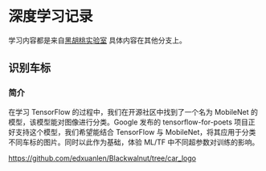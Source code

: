 # 深度学习记录

学习内容都是来自[黑胡桃实验室](https://www.blackwalnut.tech)
具体内容在其他分支上。

## 识别车标

### 简介
在学习 TensorFlow 的过程中，我们在开源社区中找到了一个名为 MobileNet 的模型，该模型能对图像进行分类。Google 发布的 tensorflow-for-poets 项目正好支持这个模型，我们希望能结合 TensorFlow 与 MobileNet，将其应用于分类不同车标的图片。同时以此作为基础，体验 ML/TF 中不同超参数对训练的影响。

https://github.com/edxuanlen/Blackwalnut/tree/car_logo

